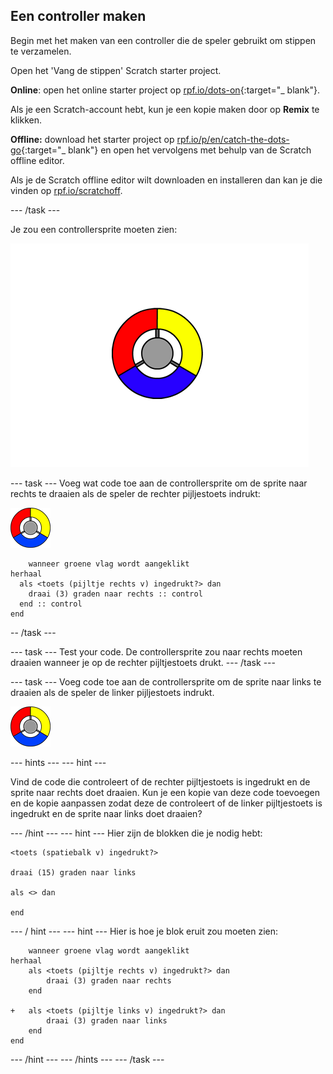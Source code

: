 ## Een controller maken

Begin met het maken van een controller die de speler gebruikt om stippen te verzamelen.

Open het 'Vang de stippen' Scratch starter project.

**Online**: open het online starter project op [rpf.io/dots-on](http://rpf.io/dots-on){:target="_ blank"}.

Als je een Scratch-account hebt, kun je een kopie maken door op **Remix** te klikken.

**Offline:** download het starter project op [rpf.io/p/en/catch-the-dots-go](http://rpf.io/p/en/catch-the-dots-go){:target="_ blank"} en open het vervolgens met behulp van de Scratch offline editor.

Als je de Scratch offline editor wilt downloaden en installeren dan kan je die vinden op [rpf.io/scratchoff](http://rpf.io/scratchoff).

\--- /task \---

Je zou een controllersprite moeten zien:

![screenshot](images/dots-controller.png)

\--- task \--- Voeg wat code toe aan de controllersprite om de sprite naar rechts te draaien als de speler de rechter pijljestoets indrukt:

![Controller sprite](images/controller-sprite.png)

```blocks3
    wanneer groene vlag wordt aangeklikt
herhaal 
  als <toets (pijltje rechts v) ingedrukt?> dan 
    draai (3) graden naar rechts :: control
  end :: control
end
```

-- /task \---

\--- task \--- Test your code. De controllersprite zou naar rechts moeten draaien wanneer je op de rechter pijltjestoets drukt. \--- /task \---

\--- task \--- Voeg code toe aan de controllersprite om de sprite naar links te draaien als de speler de linker pijljestoets indrukt.

![Controller sprite](images/controller-sprite.png)

\--- hints \--- \--- hint \---

Vind de code die controleert of de rechter pijltjestoets is ingedrukt en de sprite naar rechts doet draaien. Kun je een kopie van deze code toevoegen en de kopie aanpassen zodat deze de controleert of de linker pijltjestoets is ingedrukt en de sprite naar links doet draaien?

\--- /hint \--- \--- hint \--- Hier zijn de blokken die je nodig hebt:

```blocks3
<toets (spatiebalk v) ingedrukt?>

draai (15) graden naar links

als <> dan

end
```

\--- / hint \--- \--- hint \--- Hier is hoe je blok eruit zou moeten zien:

```blocks3
    wanneer groene vlag wordt aangeklikt
herhaal 
	als <toets (pijltje rechts v) ingedrukt?> dan 
		draai (3) graden naar rechts
	end

+	als <toets (pijltje links v) ingedrukt?> dan 
		draai (3) graden naar links
	end
end
```

\--- /hint \--- \--- /hints \--- \--- /task \---